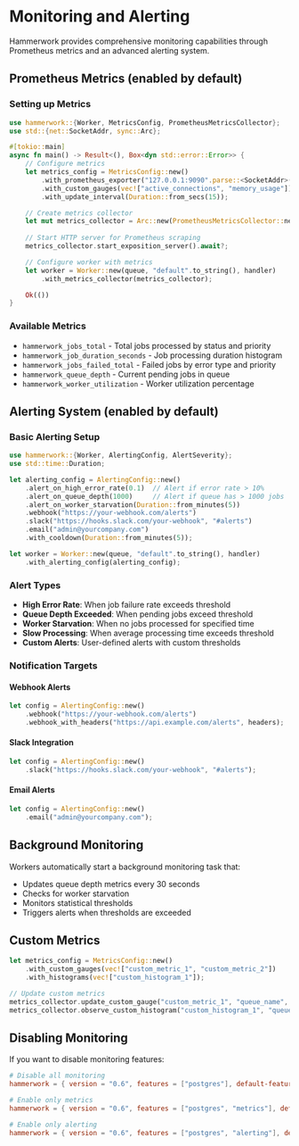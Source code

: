 # Monitoring and Alerting

Hammerwork provides comprehensive monitoring capabilities through Prometheus metrics and an advanced alerting system.

## Prometheus Metrics (enabled by default)

### Setting up Metrics

```rust
use hammerwork::{Worker, MetricsConfig, PrometheusMetricsCollector};
use std::{net::SocketAddr, sync::Arc};

#[tokio::main]
async fn main() -> Result<(), Box<dyn std::error::Error>> {
    // Configure metrics
    let metrics_config = MetricsConfig::new()
        .with_prometheus_exporter("127.0.0.1:9090".parse::<SocketAddr>().unwrap())
        .with_custom_gauges(vec!["active_connections", "memory_usage"])
        .with_update_interval(Duration::from_secs(15));

    // Create metrics collector
    let mut metrics_collector = Arc::new(PrometheusMetricsCollector::new(metrics_config)?);
    
    // Start HTTP server for Prometheus scraping
    metrics_collector.start_exposition_server().await?;

    // Configure worker with metrics
    let worker = Worker::new(queue, "default".to_string(), handler)
        .with_metrics_collector(metrics_collector);

    Ok(())
}
```

### Available Metrics

- `hammerwork_jobs_total` - Total jobs processed by status and priority
- `hammerwork_job_duration_seconds` - Job processing duration histogram
- `hammerwork_jobs_failed_total` - Failed jobs by error type and priority
- `hammerwork_queue_depth` - Current pending jobs in queue
- `hammerwork_worker_utilization` - Worker utilization percentage

## Alerting System (enabled by default)

### Basic Alerting Setup

```rust
use hammerwork::{Worker, AlertingConfig, AlertSeverity};
use std::time::Duration;

let alerting_config = AlertingConfig::new()
    .alert_on_high_error_rate(0.1)  // Alert if error rate > 10%
    .alert_on_queue_depth(1000)     // Alert if queue has > 1000 jobs
    .alert_on_worker_starvation(Duration::from_minutes(5))
    .webhook("https://your-webhook.com/alerts")
    .slack("https://hooks.slack.com/your-webhook", "#alerts")
    .email("admin@yourcompany.com")
    .with_cooldown(Duration::from_minutes(5));

let worker = Worker::new(queue, "default".to_string(), handler)
    .with_alerting_config(alerting_config);
```

### Alert Types

- **High Error Rate**: When job failure rate exceeds threshold
- **Queue Depth Exceeded**: When pending jobs exceed threshold
- **Worker Starvation**: When no jobs processed for specified time
- **Slow Processing**: When average processing time exceeds threshold
- **Custom Alerts**: User-defined alerts with custom thresholds

### Notification Targets

#### Webhook Alerts
```rust
let config = AlertingConfig::new()
    .webhook("https://your-webhook.com/alerts")
    .webhook_with_headers("https://api.example.com/alerts", headers);
```

#### Slack Integration
```rust
let config = AlertingConfig::new()
    .slack("https://hooks.slack.com/your-webhook", "#alerts");
```

#### Email Alerts
```rust
let config = AlertingConfig::new()
    .email("admin@yourcompany.com");
```

## Background Monitoring

Workers automatically start a background monitoring task that:

- Updates queue depth metrics every 30 seconds
- Checks for worker starvation
- Monitors statistical thresholds
- Triggers alerts when thresholds are exceeded

## Custom Metrics

```rust
let metrics_config = MetricsConfig::new()
    .with_custom_gauges(vec!["custom_metric_1", "custom_metric_2"])
    .with_histograms(vec!["custom_histogram_1"]);

// Update custom metrics
metrics_collector.update_custom_gauge("custom_metric_1", "queue_name", 42.0).await?;
metrics_collector.observe_custom_histogram("custom_histogram_1", "queue_name", 1.5).await?;
```

## Disabling Monitoring

If you want to disable monitoring features:

```toml
# Disable all monitoring
hammerwork = { version = "0.6", features = ["postgres"], default-features = false }

# Enable only metrics
hammerwork = { version = "0.6", features = ["postgres", "metrics"], default-features = false }

# Enable only alerting
hammerwork = { version = "0.6", features = ["postgres", "alerting"], default-features = false }
```